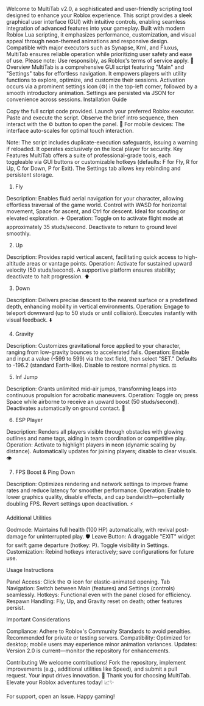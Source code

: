 Welcome to MultiTab v2.0, a sophisticated and user-friendly scripting tool designed to enhance your Roblox experience. This script provides a sleek graphical user interface (GUI) with intuitive controls, enabling seamless integration of advanced features into your gameplay. Built with modern Roblox Lua scripting, it emphasizes performance, customization, and visual appeal through neon-themed animations and responsive design. Compatible with major executors such as Synapse, Krnl, and Fluxus, MultiTab ensures reliable operation while prioritizing user safety and ease of use. Please note: Use responsibly, as Roblox's terms of service apply. 🚀
Overview
MultiTab is a comprehensive GUI script featuring "Main" and "Settings" tabs for effortless navigation. It empowers players with utility functions to explore, optimize, and customize their sessions. Activation occurs via a prominent settings icon (⚙) in the top-left corner, followed by a smooth introductory animation. Settings are persisted via JSON for convenience across sessions.
Installation Guide

Copy the full script code provided.
Launch your preferred Roblox executor.
Paste and execute the script.
Observe the brief intro sequence, then interact with the ⚙ button to open the panel. 📱
For mobile devices: The interface auto-scales for optimal touch interaction.

Note: The script includes duplicate-execution safeguards, issuing a warning if reloaded. It operates exclusively on the local player for security.
Key Features
MultiTab offers a suite of professional-grade tools, each toggleable via GUI buttons or customizable hotkeys (defaults: F for Fly, R for Up, C for Down, P for Exit). The Settings tab allows key rebinding and persistent storage.
1. Fly

Description: Enables fluid aerial navigation for your character, allowing effortless traversal of the game world. Control with WASD for horizontal movement, Space for ascent, and Ctrl for descent. Ideal for scouting or elevated exploration. ✈️
Operation: Toggle on to activate flight mode at approximately 35 studs/second. Deactivate to return to ground level smoothly.

2. Up

Description: Provides rapid vertical ascent, facilitating quick access to high-altitude areas or vantage points.
Operation: Activate for sustained upward velocity (50 studs/second). A supportive platform ensures stability; deactivate to halt progression. ⬆️

3. Down

Description: Delivers precise descent to the nearest surface or a predefined depth, enhancing mobility in vertical environments.
Operation: Engage to teleport downward (up to 50 studs or until collision). Executes instantly with visual feedback. ⬇️

4. Gravity

Description: Customizes gravitational force applied to your character, ranging from low-gravity bounces to accelerated falls.
Operation: Enable and input a value (-599 to 599) via the text field, then select "SET." Defaults to -196.2 (standard Earth-like). Disable to restore normal physics. ⚖️

5. Inf Jump

Description: Grants unlimited mid-air jumps, transforming leaps into continuous propulsion for acrobatic maneuvers.
Operation: Toggle on; press Space while airborne to receive an upward boost (50 studs/second). Deactivates automatically on ground contact. 🦘

6. ESP Player

Description: Renders all players visible through obstacles with glowing outlines and name tags, aiding in team coordination or competitive play.
Operation: Activate to highlight players in neon (dynamic scaling by distance). Automatically updates for joining players; disable to clear visuals. 👁️

7. FPS Boost & Ping Down

Description: Optimizes rendering and network settings to improve frame rates and reduce latency for smoother performance.
Operation: Enable to lower graphics quality, disable effects, and cap bandwidth—potentially doubling FPS. Revert settings upon deactivation. ⚡

Additional Utilities

Godmode: Maintains full health (100 HP) automatically, with revival post-damage for uninterrupted play. 🛡️
Leave Button: A draggable "EXIT" widget for swift game departure (hotkey: P). Toggle visibility in Settings.
Customization: Rebind hotkeys interactively; save configurations for future use.

Usage Instructions

Panel Access: Click the ⚙ icon for elastic-animated opening.
Tab Navigation: Switch between Main (features) and Settings (controls) seamlessly.
Hotkeys: Functional even with the panel closed for efficiency.
Respawn Handling: Fly, Up, and Gravity reset on death; other features persist.

Important Considerations

Compliance: Adhere to Roblox's Community Standards to avoid penalties. Recommended for private or testing servers.
Compatibility: Optimized for desktop; mobile users may experience minor animation variances.
Updates: Version 2.0 is current—monitor the repository for enhancements.

Contributing
We welcome contributions! Fork the repository, implement improvements (e.g., additional utilities like Speed), and submit a pull request. Your input drives innovation. 🤝
Thank you for choosing MultiTab. Elevate your Roblox adventures today! 📈✨

For support, open an Issue. Happy gaming!
